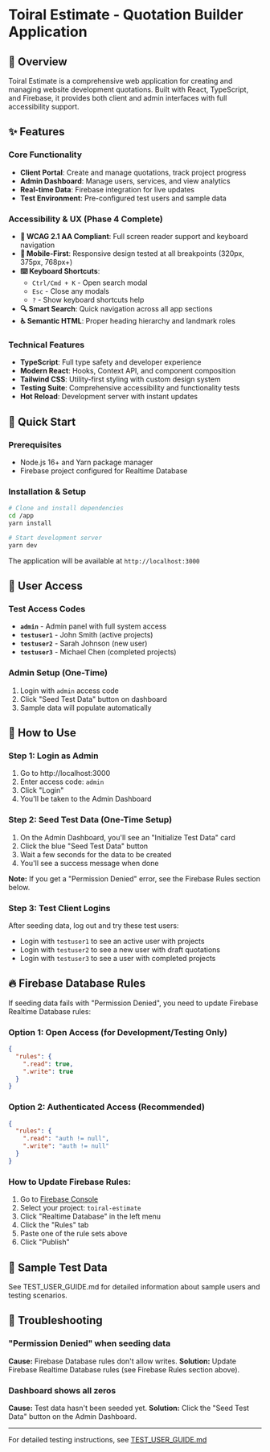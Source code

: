 # Toiral Estimate - Quotation Builder Application

## 🎉 Overview

Toiral Estimate is a comprehensive web application for creating and managing website development quotations. Built with React, TypeScript, and Firebase, it provides both client and admin interfaces with full accessibility support.

## ✨ Features

### Core Functionality
- **Client Portal**: Create and manage quotations, track project progress
- **Admin Dashboard**: Manage users, services, and view analytics
- **Real-time Data**: Firebase integration for live updates
- **Test Environment**: Pre-configured test users and sample data

### Accessibility & UX (Phase 4 Complete)
- **🎯 WCAG 2.1 AA Compliant**: Full screen reader support and keyboard navigation
- **📱 Mobile-First**: Responsive design tested at all breakpoints (320px, 375px, 768px+)
- **⌨️ Keyboard Shortcuts**: 
  - `Ctrl/Cmd + K` - Open search modal
  - `Esc` - Close any modals
  - `?` - Show keyboard shortcuts help
- **🔍 Smart Search**: Quick navigation across all app sections
- **♿ Semantic HTML**: Proper heading hierarchy and landmark roles

### Technical Features  
- **TypeScript**: Full type safety and developer experience
- **Modern React**: Hooks, Context API, and component composition
- **Tailwind CSS**: Utility-first styling with custom design system
- **Testing Suite**: Comprehensive accessibility and functionality tests
- **Hot Reload**: Development server with instant updates

## 🚀 Quick Start

### Prerequisites
- Node.js 16+ and Yarn package manager
- Firebase project configured for Realtime Database

### Installation & Setup
```bash
# Clone and install dependencies
cd /app
yarn install

# Start development server
yarn dev
```

The application will be available at `http://localhost:3000`

## 👤 User Access

### Test Access Codes
- **`admin`** - Admin panel with full system access
- **`testuser1`** - John Smith (active projects)  
- **`testuser2`** - Sarah Johnson (new user)
- **`testuser3`** - Michael Chen (completed projects)

### Admin Setup (One-Time)
1. Login with `admin` access code
2. Click "Seed Test Data" button on dashboard
3. Sample data will populate automatically

## 🚀 How to Use

### Step 1: Login as Admin
1. Go to http://localhost:3000
2. Enter access code: `admin`
3. Click "Login"
4. You'll be taken to the Admin Dashboard

### Step 2: Seed Test Data (One-Time Setup)
1. On the Admin Dashboard, you'll see an "Initialize Test Data" card
2. Click the blue "Seed Test Data" button
3. Wait a few seconds for the data to be created
4. You'll see a success message when done

**Note:** If you get a "Permission Denied" error, see the Firebase Rules section below.

### Step 3: Test Client Logins
After seeding data, log out and try these test users:
- Login with `testuser1` to see an active user with projects
- Login with `testuser2` to see a new user with draft quotations
- Login with `testuser3` to see a user with completed projects

## 🔥 Firebase Database Rules

If seeding data fails with "Permission Denied", you need to update Firebase Realtime Database rules:

### Option 1: Open Access (for Development/Testing Only)
```json
{
  "rules": {
    ".read": true,
    ".write": true
  }
}
```

### Option 2: Authenticated Access (Recommended)
```json
{
  "rules": {
    ".read": "auth != null",
    ".write": "auth != null"
  }
}
```

### How to Update Firebase Rules:
1. Go to [Firebase Console](https://console.firebase.google.com/)
2. Select your project: `toiral-estimate`
3. Click "Realtime Database" in the left menu
4. Click the "Rules" tab
5. Paste one of the rule sets above
6. Click "Publish"

## 🧪 Sample Test Data

See TEST_USER_GUIDE.md for detailed information about sample users and testing scenarios.

## 🐛 Troubleshooting

### "Permission Denied" when seeding data
**Cause:** Firebase Database rules don't allow writes.
**Solution:** Update Firebase Realtime Database rules (see Firebase Rules section above).

### Dashboard shows all zeros
**Cause:** Test data hasn't been seeded yet.
**Solution:** Click the "Seed Test Data" button on the Admin Dashboard.

---

For detailed testing instructions, see [TEST_USER_GUIDE.md](./TEST_USER_GUIDE.md)
